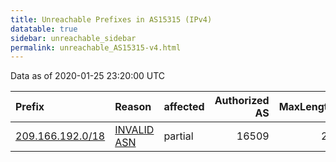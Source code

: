 ```yaml
---
title: Unreachable Prefixes in AS15315 (IPv4)
datatable: true
sidebar: unreachable_sidebar
permalink: unreachable_AS15315-v4.html
---
```


Data as of 2020-01-25 23:20:00 UTC


<div class="datatable-begin"></div>

| Prefix                                                     | Reason                                                                                                  | affected   |   Authorized AS |   MaxLength | Anchor                           |   unreachable /24s |
|:-----------------------------------------------------------|:--------------------------------------------------------------------------------------------------------|:-----------|----------------:|------------:|:---------------------------------|-------------------:|
| [209.166.192.0/18](https://stat.ripe.net/209.166.192.0/18) | [INVALID ASN](https://rpki-validator.ripe.net/announcement-preview?asn=AS15315&prefix=209.166.192.0/18) | partial    |           16509 |          24 | [ARIN](unreachable_ARIN-v4.html) |                 64 |

<div class="datatable-end"></div>